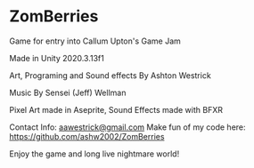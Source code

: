 # ZomBerries
Game for entry into Callum Upton's Game Jam

Made in Unity 2020.3.13f1

Art, Programing and Sound effects By Ashton Westrick

Music By Sensei (Jeff) Wellman

Pixel Art made in Aseprite,
Sound Effects made with BFXR

Contact Info: aawestrick@gmail.com
Make fun of my code here: https://github.com/ashw2002/ZomBerries

Enjoy the game and long live nightmare world!